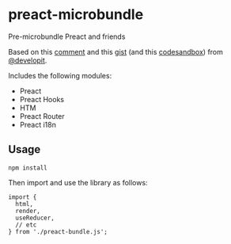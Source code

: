 # preact-microbundle
Pre-microbundle Preact and friends

Based on this [comment](https://github.com/developit/htm/issues/149#issuecomment-578910416) and this [gist](https://gist.github.com/developit/078bb85420b4a47828f303f9929495d1) (and this [codesandbox](https://codesandbox.io/s/htm-preact-hooks-router-pre-bundled-p9615)) from [@developit](https://github.com/developit/).

Includes the following modules:
- Preact
- Preact Hooks
- HTM
- Preact Router
- Preact i18n

## Usage
```
npm install
```

Then import and use the library as follows:

```
import {
  html,
  render,
  useReducer,
  // etc
} from './preact-bundle.js';
```
